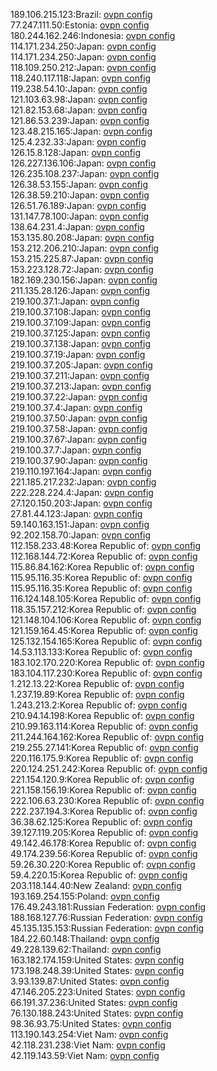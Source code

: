 189.106.215.123:Brazil: [ovpn config](vpn/189_106_215_123.ovpn)  
77.247.111.50:Estonia: [ovpn config](vpn/77_247_111_50.ovpn)  
180.244.162.246:Indonesia: [ovpn config](vpn/180_244_162_246.ovpn)  
114.171.234.250:Japan: [ovpn config](vpn/114_171_234_250.ovpn)  
114.171.234.250:Japan: [ovpn config](vpn/114_171_234_250.ovpn)  
118.109.250.212:Japan: [ovpn config](vpn/118_109_250_212.ovpn)  
118.240.117.118:Japan: [ovpn config](vpn/118_240_117_118.ovpn)  
119.238.54.10:Japan: [ovpn config](vpn/119_238_54_10.ovpn)  
121.103.63.98:Japan: [ovpn config](vpn/121_103_63_98.ovpn)  
121.82.153.68:Japan: [ovpn config](vpn/121_82_153_68.ovpn)  
121.86.53.239:Japan: [ovpn config](vpn/121_86_53_239.ovpn)  
123.48.215.165:Japan: [ovpn config](vpn/123_48_215_165.ovpn)  
125.4.232.33:Japan: [ovpn config](vpn/125_4_232_33.ovpn)  
126.15.8.128:Japan: [ovpn config](vpn/126_15_8_128.ovpn)  
126.227.136.106:Japan: [ovpn config](vpn/126_227_136_106.ovpn)  
126.235.108.237:Japan: [ovpn config](vpn/126_235_108_237.ovpn)  
126.38.53.155:Japan: [ovpn config](vpn/126_38_53_155.ovpn)  
126.38.59.210:Japan: [ovpn config](vpn/126_38_59_210.ovpn)  
126.51.76.189:Japan: [ovpn config](vpn/126_51_76_189.ovpn)  
131.147.78.100:Japan: [ovpn config](vpn/131_147_78_100.ovpn)  
138.64.231.4:Japan: [ovpn config](vpn/138_64_231_4.ovpn)  
153.135.80.208:Japan: [ovpn config](vpn/153_135_80_208.ovpn)  
153.212.206.210:Japan: [ovpn config](vpn/153_212_206_210.ovpn)  
153.215.225.87:Japan: [ovpn config](vpn/153_215_225_87.ovpn)  
153.223.128.72:Japan: [ovpn config](vpn/153_223_128_72.ovpn)  
182.169.230.156:Japan: [ovpn config](vpn/182_169_230_156.ovpn)  
211.135.28.126:Japan: [ovpn config](vpn/211_135_28_126.ovpn)  
219.100.37.1:Japan: [ovpn config](vpn/219_100_37_1.ovpn)  
219.100.37.108:Japan: [ovpn config](vpn/219_100_37_108.ovpn)  
219.100.37.109:Japan: [ovpn config](vpn/219_100_37_109.ovpn)  
219.100.37.125:Japan: [ovpn config](vpn/219_100_37_125.ovpn)  
219.100.37.138:Japan: [ovpn config](vpn/219_100_37_138.ovpn)  
219.100.37.19:Japan: [ovpn config](vpn/219_100_37_19.ovpn)  
219.100.37.205:Japan: [ovpn config](vpn/219_100_37_205.ovpn)  
219.100.37.211:Japan: [ovpn config](vpn/219_100_37_211.ovpn)  
219.100.37.213:Japan: [ovpn config](vpn/219_100_37_213.ovpn)  
219.100.37.22:Japan: [ovpn config](vpn/219_100_37_22.ovpn)  
219.100.37.4:Japan: [ovpn config](vpn/219_100_37_4.ovpn)  
219.100.37.50:Japan: [ovpn config](vpn/219_100_37_50.ovpn)  
219.100.37.58:Japan: [ovpn config](vpn/219_100_37_58.ovpn)  
219.100.37.67:Japan: [ovpn config](vpn/219_100_37_67.ovpn)  
219.100.37.7:Japan: [ovpn config](vpn/219_100_37_7.ovpn)  
219.100.37.90:Japan: [ovpn config](vpn/219_100_37_90.ovpn)  
219.110.197.164:Japan: [ovpn config](vpn/219_110_197_164.ovpn)  
221.185.217.232:Japan: [ovpn config](vpn/221_185_217_232.ovpn)  
222.228.224.4:Japan: [ovpn config](vpn/222_228_224_4.ovpn)  
27.120.150.203:Japan: [ovpn config](vpn/27_120_150_203.ovpn)  
27.81.44.123:Japan: [ovpn config](vpn/27_81_44_123.ovpn)  
59.140.163.151:Japan: [ovpn config](vpn/59_140_163_151.ovpn)  
92.202.158.70:Japan: [ovpn config](vpn/92_202_158_70.ovpn)  
112.158.233.48:Korea Republic of: [ovpn config](vpn/112_158_233_48.ovpn)  
112.168.144.72:Korea Republic of: [ovpn config](vpn/112_168_144_72.ovpn)  
115.86.84.162:Korea Republic of: [ovpn config](vpn/115_86_84_162.ovpn)  
115.95.116.35:Korea Republic of: [ovpn config](vpn/115_95_116_35.ovpn)  
115.95.116.35:Korea Republic of: [ovpn config](vpn/115_95_116_35.ovpn)  
116.124.148.105:Korea Republic of: [ovpn config](vpn/116_124_148_105.ovpn)  
118.35.157.212:Korea Republic of: [ovpn config](vpn/118_35_157_212.ovpn)  
121.148.104.106:Korea Republic of: [ovpn config](vpn/121_148_104_106.ovpn)  
121.159.164.45:Korea Republic of: [ovpn config](vpn/121_159_164_45.ovpn)  
125.132.154.165:Korea Republic of: [ovpn config](vpn/125_132_154_165.ovpn)  
14.53.113.133:Korea Republic of: [ovpn config](vpn/14_53_113_133.ovpn)  
183.102.170.220:Korea Republic of: [ovpn config](vpn/183_102_170_220.ovpn)  
183.104.117.230:Korea Republic of: [ovpn config](vpn/183_104_117_230.ovpn)  
1.212.13.22:Korea Republic of: [ovpn config](vpn/1_212_13_22.ovpn)  
1.237.19.89:Korea Republic of: [ovpn config](vpn/1_237_19_89.ovpn)  
1.243.213.2:Korea Republic of: [ovpn config](vpn/1_243_213_2.ovpn)  
210.94.14.198:Korea Republic of: [ovpn config](vpn/210_94_14_198.ovpn)  
210.99.163.114:Korea Republic of: [ovpn config](vpn/210_99_163_114.ovpn)  
211.244.164.162:Korea Republic of: [ovpn config](vpn/211_244_164_162.ovpn)  
219.255.27.141:Korea Republic of: [ovpn config](vpn/219_255_27_141.ovpn)  
220.116.175.9:Korea Republic of: [ovpn config](vpn/220_116_175_9.ovpn)  
220.124.251.242:Korea Republic of: [ovpn config](vpn/220_124_251_242.ovpn)  
221.154.120.9:Korea Republic of: [ovpn config](vpn/221_154_120_9.ovpn)  
221.158.156.19:Korea Republic of: [ovpn config](vpn/221_158_156_19.ovpn)  
222.106.63.230:Korea Republic of: [ovpn config](vpn/222_106_63_230.ovpn)  
222.237.194.3:Korea Republic of: [ovpn config](vpn/222_237_194_3.ovpn)  
36.38.62.125:Korea Republic of: [ovpn config](vpn/36_38_62_125.ovpn)  
39.127.119.205:Korea Republic of: [ovpn config](vpn/39_127_119_205.ovpn)  
49.142.46.178:Korea Republic of: [ovpn config](vpn/49_142_46_178.ovpn)  
49.174.239.56:Korea Republic of: [ovpn config](vpn/49_174_239_56.ovpn)  
59.26.30.220:Korea Republic of: [ovpn config](vpn/59_26_30_220.ovpn)  
59.4.220.15:Korea Republic of: [ovpn config](vpn/59_4_220_15.ovpn)  
203.118.144.40:New Zealand: [ovpn config](vpn/203_118_144_40.ovpn)  
193.169.254.155:Poland: [ovpn config](vpn/193_169_254_155.ovpn)  
176.49.243.181:Russian Federation: [ovpn config](vpn/176_49_243_181.ovpn)  
188.168.127.76:Russian Federation: [ovpn config](vpn/188_168_127_76.ovpn)  
45.135.135.153:Russian Federation: [ovpn config](vpn/45_135_135_153.ovpn)  
184.22.60.148:Thailand: [ovpn config](vpn/184_22_60_148.ovpn)  
49.228.139.62:Thailand: [ovpn config](vpn/49_228_139_62.ovpn)  
163.182.174.159:United States: [ovpn config](vpn/163_182_174_159.ovpn)  
173.198.248.39:United States: [ovpn config](vpn/173_198_248_39.ovpn)  
3.93.139.87:United States: [ovpn config](vpn/3_93_139_87.ovpn)  
47.146.205.223:United States: [ovpn config](vpn/47_146_205_223.ovpn)  
66.191.37.236:United States: [ovpn config](vpn/66_191_37_236.ovpn)  
76.130.188.243:United States: [ovpn config](vpn/76_130_188_243.ovpn)  
98.36.93.75:United States: [ovpn config](vpn/98_36_93_75.ovpn)  
113.190.143.254:Viet Nam: [ovpn config](vpn/113_190_143_254.ovpn)  
42.118.231.238:Viet Nam: [ovpn config](vpn/42_118_231_238.ovpn)  
42.119.143.59:Viet Nam: [ovpn config](vpn/42_119_143_59.ovpn)  
